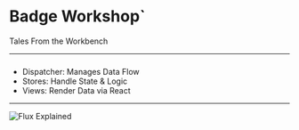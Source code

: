 # Badge Workshop`

Tales From the Workbench

---

### 

- Dispatcher: Manages Data Flow
- Stores: Handle State & Logic
- Views: Render Data via React

---

![Flux Explained](https://facebook.github.io/flux/img/flux-simple-f8-diagram-explained-1300w.png)

